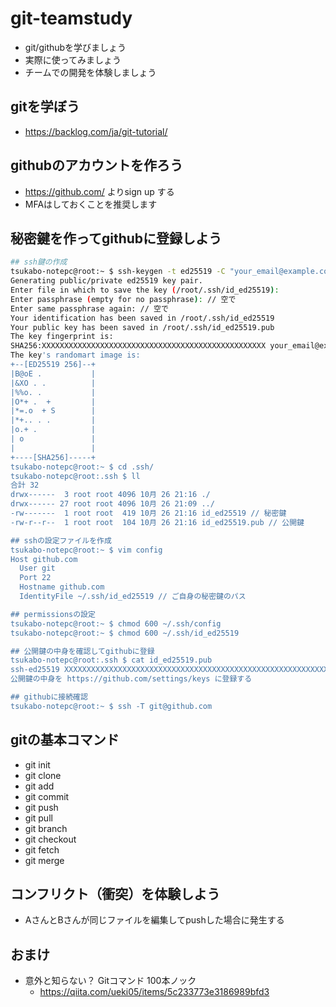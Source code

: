 # git-teamstudy

- git/githubを学びましょう
- 実際に使ってみましょう
- チームでの開発を体験しましょう

## gitを学ぼう
- https://backlog.com/ja/git-tutorial/

## githubのアカウントを作ろう

- https://github.com/ よりsign up する
- MFAはしておくことを推奨します

## 秘密鍵を作ってgithubに登録しよう

```bash
## ssh鍵の作成
tsukabo-notepc@root:~ $ ssh-keygen -t ed25519 -C "your_email@example.com" // ご自身のメアドで
Generating public/private ed25519 key pair.
Enter file in which to save the key (/root/.ssh/id_ed25519):
Enter passphrase (empty for no passphrase): // 空で
Enter same passphrase again: // 空で
Your identification has been saved in /root/.ssh/id_ed25519
Your public key has been saved in /root/.ssh/id_ed25519.pub
The key fingerprint is:
SHA256:XXXXXXXXXXXXXXXXXXXXXXXXXXXXXXXXXXXXXXXXXXXXXXXXXX your_email@example.com
The key's randomart image is:
+--[ED25519 256]--+
|B@oE .           |
|&XO . .          |
|%%o. .           |
|O*+ .  +         |
|*=.o  + S        |
|*+.. . .         |
|o.+ .            |
| o               |
|                 |
+----[SHA256]-----+
tsukabo-notepc@root:~ $ cd .ssh/
tsukabo-notepc@root:.ssh $ ll
合計 32
drwx------  3 root root 4096 10月 26 21:16 ./
drwx------ 27 root root 4096 10月 26 21:09 ../
-rw-------  1 root root  419 10月 26 21:16 id_ed25519 // 秘密鍵
-rw-r--r--  1 root root  104 10月 26 21:16 id_ed25519.pub // 公開鍵

## sshの設定ファイルを作成
tsukabo-notepc@root:~ $ vim config
Host github.com
  User git
  Port 22
  Hostname github.com
  IdentityFile ~/.ssh/id_ed25519 // ご自身の秘密鍵のパス

## permissionsの設定
tsukabo-notepc@root:~ $ chmod 600 ~/.ssh/config
tsukabo-notepc@root:~ $ chmod 600 ~/.ssh/id_ed25519

## 公開鍵の中身を確認してgithubに登録
tsukabo-notepc@root:.ssh $ cat id_ed25519.pub
ssh-ed25519 XXXXXXXXXXXXXXXXXXXXXXXXXXXXXXXXXXXXXXXXXXXXXXXXXXXXXXXXXXXXXX your_email@example.com
公開鍵の中身を https://github.com/settings/keys に登録する

## githubに接続確認
tsukabo-notepc@root:~ $ ssh -T git@github.com
```

## gitの基本コマンド
- git init
- git clone
- git add
- git commit
- git push
- git pull
- git branch
- git checkout
- git fetch
- git merge

## コンフリクト（衝突）を体験しよう
- AさんとBさんが同じファイルを編集してpushした場合に発生する

## おまけ
- 意外と知らない？ Gitコマンド 100本ノック
  - https://qiita.com/ueki05/items/5c233773e3186989bfd3
